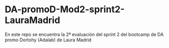 # DA-promoD-Mod2-sprint2-LauraMadrid
En este repo se encuentra la 2ª evaluación del sprint 2 del bootcamp de DA promo Dortohy (Adalab) de Laura Madrid 

